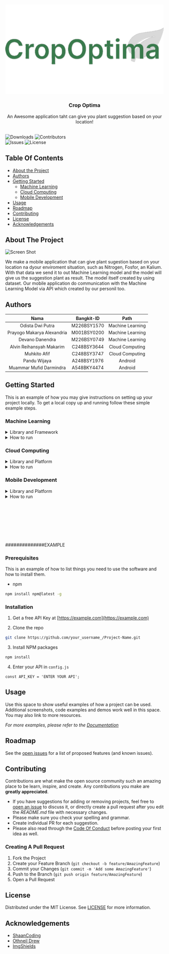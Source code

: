 <br/>
<p align="center">
  <a href="https://github.com/panduwjaya/CropOptima-Fullteam/">
    <img src="logo-transparent.png" alt="Logo">
  </a>

  <h3 align="center">Crop Optima</h3>

  <p align="center">
    An Awesome application taht can give you plant suggestion based on your location!
    <br/>
    <br/>
  </p>
</p>

![Downloads](https://img.shields.io/github/downloads/panduwjaya/CropOptima-Fullteam/total)
![Contributors](https://img.shields.io/github/contributors/panduwjaya/CropOptima-Fullteam?color=dark-green)\
![Issues](https://img.shields.io/github/issues/panduwjaya/CropOptima-Fullteam)
![License](https://img.shields.io/github/license/panduwjaya/CropOptima-Fullteam)

## Table Of Contents

* [About the Project](#about-the-project)
* [Authors](#authors)
* [Getting Started](#getting-started)
    * [Machine Learning](#machine-learning)
    * [Cloud Computing](#cloud-computing)
    * [Mobile Development](#mobile-development)
* [Usage](#usage)
* [Roadmap](#roadmap)
* [Contributing](#contributing)
* [License](#license)
* [Acknowledgements](#acknowledgements)

## About The Project

![Screen Shot](images/screenshot.png)

We make a mobile application that can give plant sugestion based on your location na dyour enviroment situation, such as
Nitrogen, Fosfor, an Kalium. With that data we send it to out Machine Learning model and the model will give us the
suggestion plant as result. The model itself created by using dataset. Our mobile application do communication with the
Machine Learning Model via API which created by our personil too.

## Authors

|            Nama            | Bangkit-ID  |       Path       |
|:--------------------------:|:-----------:|:----------------:|
|      Odista Dwi Putra      | M226BSY1570 | Machine Learning |
| Prayogo Makarya Alexandria | M001BSY0200 | Machine Learning |
|      Devano Danendra       | M226BSY0749 | Machine Learning |
|  Alvin Reihansyah Makarim  | C248BSY3644 | Cloud Computing  |
|        Muhkito Afif        | C248BSY3747 | Cloud Computing  |
|        Pandu Wijaya        | A248BSY1976 |     Android      |
|  Muammar Mufid Darmindra   | A548BKY4474 |     Android      |

## Getting Started

This is an example of how you may give instructions on setting up your project locally.
To get a local copy up and running follow these simple example steps.

### Machine Learning

<details>
<summary> Library and Framework </summary>

* [Tensorflow](https://www.tensorflow.org/) : 
* [Numpy](https://numpy.org/)
* [Keras](https://keras.io/)
* [Jupyter Notebook](https://jupyter.org/)
</details>

<details>
<summary>  How to run </summary> 

1. Clone [this](https://github.com/panduwjaya/CropOptima-Fullteam.git) repository and open the folder
2. Open file `/MachineLearning/File Py/Capstone_Project_Bangkit.ipynb` in your Jupyter Notebook
3. Build and run the `.ipynb` file
4. Use the generated model to predict with required data
</details>

### Cloud Computing
<details>
<summary> Library and Platform </summary>

* [Express Js](https://expressjs.com/)
* [Docker](https://docker.com/)
* [Cloudrun](https://cloud.google.com/run)
* [Flask](https://flask.palletsprojects.com/)
* [Python >= 3.8](https://www.python.org/)
</details>

<details>
<summary>  How to run </summary> 

1. Clone [this](https://github.com/panduwjaya/CropOptima-Fullteam.git) repository and open the folder
2. Open directory `/CloudComputing`
3. If you want use database to saving your history go to `/database-api` otherwise `/model-api`
4. Don't forget include the Machine Learning Model
3. Open your terminal and install all dependencies with 
```sh
pip install -r requirements.txt
```
4. Run API
```sh
python3 main.py
```
5.  Access API at `http://localhost:5000`
</details>

### Mobile Development
<details>
<summary> Library and Platform </summary>

* [Material 3](https://m3.material.io/) : Used as User Interface library that can help you make your design look more beautiful
* [Retrofit](https://square.github.io/retrofit/) : Retrofit is a library that can help application to make API call and handling API
* [Glide](https://github.com/bumptech/glide) : This library is useful for showing images from URL to ImageView 
* [Firebase](https://github.com/bumptech/glide) : Firebase is one of most popular library to handling Authorization
* [Android Studio](https://developer.android.com/studio)
</details>
<details>
<summary>  How to run </summary> 

1. Clone [this](https://github.com/panduwjaya/CropOptima-Fullteam.git) repository
2. Open directory `/MobileDevelopment `in your Android Studio
3. Build and run your application

</details>
<br>
</br>
<br>
</br>
<br>
</br>
<br>
</br>
##############EXAMPLE

### Prerequisites

This is an example of how to list things you need to use the software and how to install them.

* npm

```sh
npm install npm@latest -g
```

### Installation

1. Get a free API Key at [https://example.com](https://example.com)

2. Clone the repo

```sh
git clone https://github.com/your_username_/Project-Name.git
```

3. Install NPM packages

```sh
npm install
```

4. Enter your API in `config.js`

```JS
const API_KEY = 'ENTER YOUR API';
```

## Usage

Use this space to show useful examples of how a project can be used. Additional screenshots, code examples and demos
work well in this space. You may also link to more resources.

_For more examples, please refer to the [Documentation](https://example.com)_

## Roadmap

See the [open issues](https://github.com/ShaanCoding/ReadME-Generator/issues) for a list of proposed features (and known
issues).

## Contributing

Contributions are what make the open source community such an amazing place to be learn, inspire, and create. Any
contributions you make are **greatly appreciated**.

* If you have suggestions for adding or removing projects, feel free
  to [open an issue](https://github.com/ShaanCoding/ReadME-Generator/issues/new) to discuss it, or directly create a
  pull request after you edit the *README.md* file with necessary changes.
* Please make sure you check your spelling and grammar.
* Create individual PR for each suggestion.
* Please also read through
  the [Code Of Conduct](https://github.com/ShaanCoding/ReadME-Generator/blob/main/CODE_OF_CONDUCT.md) before posting
  your first idea as well.

### Creating A Pull Request

1. Fork the Project
2. Create your Feature Branch (`git checkout -b feature/AmazingFeature`)
3. Commit your Changes (`git commit -m 'Add some AmazingFeature'`)
4. Push to the Branch (`git push origin feature/AmazingFeature`)
5. Open a Pull Request

## License

Distributed under the MIT License. See [LICENSE](https://github.com/ShaanCoding/ReadME-Generator/blob/main/LICENSE.md)
for more information.

## Acknowledgements

* [ShaanCoding](https://github.com/ShaanCoding/)
* [Othneil Drew](https://github.com/othneildrew/Best-README-Template)
* [ImgShields](https://shields.io/)
